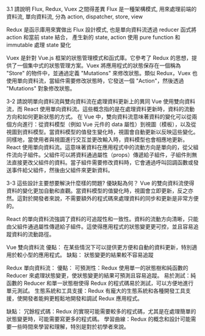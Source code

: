 3.1 請說明 Flux, Redux, Vuex 之間得差異
Flux 是一種架構模式, 用來處理前端的資料流, 單向資料流, 分為 action, dispatcher, store, view

Redux 是函示庫用來實做出 Flux 設計模式, 也是單向資料流透過 reducer 函式將 action 和當前 state 結合， 產生新的 state,
action 使用 pure function 和 immutable 處理 state 變化

Vuex 是針對 Vue.js 框架的狀態管理模式和函式庫。它參考了 Redux 的思想，提供了一個集中式的狀態管理方案。Vuex 將應用程式的狀態保存在一個稱為 "Store" 的物件中，並通過定義 "Mutations" 來修改狀態。類似 Redux，Vuex 也使用單向資料流，當組件需要修改狀態時，它發送一個 "Action"，然後透過 "Mutations" 對象修改狀態。

3-2 請說明單向資料流與雙向資料流在處理資料更新上的異同
Vue 使用雙向資料流，而 React 使用單向資料流。這些概念指的是在處理資料更新時，資料的流動方向和如何更新狀態的方式。
在 Vue 中，雙向資料流意味著資料的變化可以從兩個方向進行：從資料模型（例如 Vue 元件的 data 屬性）到視圖（模板），以及從視圖到資料模型。當資料模型的值發生變化時，視圖會自動更新以反映這些變化。同樣地，當使用者與視圖進行交互並更改輸入時，資料模型也會相應地更新。
React 使用單向資料流。這意味著資料在應用程式中的流動方向是單向的，從父組件流向子組件。父組件可以將資料通過屬性（props）傳遞給子組件，子組件則無法直接更改父組件的資料。當子組件需要修改資料時，它會通過呼叫回調函數或發送事件給父組件，然後由父組件來更新資料。

3-3 這些設計主要想要解決什麼樣的問題? 優缺點為何？
Vue 的雙向資料流使得資料的變化更加自動和直觀。當資料模型的值變化時，視圖會立即更新，反之亦然。這對於開發者來說，不需要額外的程式碼來處理資料的同步和更新是非常方便的。

React 的單向資料流強調了資料的可追蹤性和一致性。資料的流動方向清晰，只能由父組件通過屬性傳遞給子組件。這使得應用程式的狀態變更更可控，並且容易追蹤資料的流動路徑。

Vue 雙向資料流
優點：
在某些情況下可以提供更方便和自動的資料更新，特別適用於較小型的應用程式。
缺點：
狀態變更的結果較不容易追蹤

Redux 單向資料流：
優點：
可預測性：Redux 使用單一的狀態樹和純函數的 Reducer 來處理狀態變更，使狀態變更的結果可預測且容易追蹤。
易於測試：純函數的 Reducer 和單一狀態樹使得 Redux 的程式碼易於測試，可以方便地進行單元測試。
生態系統和工具支援：Redux 有龐大的生態系統和各種開發工具支援，使開發者能夠更輕鬆地開發和調試 Redux 應用程式。

缺點：
冗餘程式碼：Redux 的實現可能需要較多的程式碼，尤其是在處理簡單的狀態變更時，可能需要寫更多的程式碼。
學習曲線：Redux 的概念和設計可能需要一些時間來學習和理解，特別是對於初學者來說。
